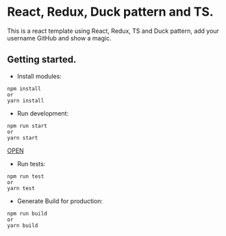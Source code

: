 # React, Redux, Duck pattern and TS.

This is a react template using React, Redux, TS and Duck pattern,
add your username GitHub and show a magic.

## Getting started.

- Install modules:

```
npm install
or
yarn install
```

- Run development:

```
npm run start
or
yarn start
```

[OPEN](http://localhost:3000)

- Run tests:

```
npm run test
or
yarn test
```

- Generate Build for production:

```
npm run build
or
yarn build
```
